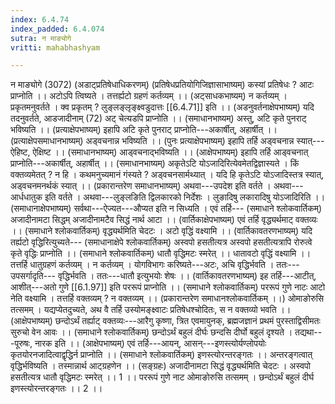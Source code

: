 ```yaml
---
index: 6.4.74
index_padded: 6.4.074
sutra: न माङ्योगे
vritti: mahabhashyam

---
```

 न माङ्योगे (3072) (अडाट्प्रतिषेधाधिकरणम्) (प्रतिषेधप्रतियोगिजिज्ञासाभाष्यम्) कस्यां प्रतिषेधः ? आटः प्राप्नोति ।। अटोऽपि त्विष्यते । तत्तर्ह्यटो ग्रहणं कर्तव्यम् ।। (अट्साधकभाष्यम्) न कर्तव्यम् । प्रकृतमनुवर्तते । क्व प्रकृतम् ? लुङ्लङ्लृङ्क्ष्वडुदात्तः [[6.4.71]] इति ।। (अडनुवर्तनाक्षेपभाष्यम्) यदि तदनुवर्तते, आडजादीनाम् (72) अट् चेत्यडपि प्राप्नोति ।। (समाधानभाष्यम्) अस्तु, अटि कृते पुनराट् भविष्यति ।। (प्रत्याक्षेपभाष्यम्) इहापि अटि कृते पुनराट् प्राप्नोति---अकार्षीत्, अहार्षीत् ।। (प्रत्याक्षेपसमाधानभाष्यम्) अड्वचनान्न भविष्यति ।। (पुनः प्रत्याक्षेपभाष्यम्) इहापि तर्हि अड्वचनान्न स्यात्---ऐहिष्ट, ऐक्षिष्ट ।। (समाधानभाष्यम्) आड्वचनाद्भविष्यति ।। (आक्षेपभाष्यम्) इहापि तर्हि आड्वचनात् प्राप्नोति---अकार्षीत्, अहार्षीत् ।। (समाधानभाष्यम्) अकृतेऽटि योऽजादिरित्येवमेतद्विज्ञास्यते । किं वक्तव्यमेतत् ? न हि । कथमनुच्यमानं गंस्यते ? अड्वचनसार्मथ्यात् । यदि हि कृतेऽटि योऽजादिस्तत्र स्यात्, अड्वचनमनर्थकं स्यात् ।। (प्रकारान्तरेण समाधानभाष्यम्) अथवा---उपदेश इति वर्तते । अथवा---आर्धधातुक इति वर्तते । अथवा---लुङ्लङिति द्विलकारको निर्देशः । लुङादिषु लकारादिषु योऽजादिरिति ।। (समाधानाक्षेपभाष्यम्) सर्वथा---ऐज्यत---औप्यत इति न सिध्यति । एवं तर्हि--- (समाधाने श्लोकवार्तिकम्) अजादीनामटा सिद्धम् अजादीनामटैव सिद्धं नार्थ आटा ।। (वार्तिकाक्षेपभाष्यम्) एवं तर्हि वृद्ध्यर्थमाट् वक्तव्यः ।। (समाधाने श्लोकवार्तिकम्) वृद्ध्यर्थमिति चेदटः । अटो वृद्धिं वक्ष्यामि ।। (वार्तिकावतरणभाष्यम्) यदि तर्ह्यटो वृद्धिरित्युच्यते--- (समाधानाक्षेपे श्लोकवार्तिकम्) अस्वपो हसतीत्यत्र अस्वपो हसतीत्यत्रापि रोरुत्वे कृते वृद्धिः प्राप्नोति ।। (समाधाने श्लोकवार्तिकम्) धातौ वृद्धिमटः स्मरेत् ।। धातावटो वृद्धिं वक्ष्यामि ।। तत्तर्हि धातुग्रहणं कर्तव्यम् । न कर्तव्यम् । योगविभागः करिष्यते---अटः, अचि वृद्धिर्भवति । ततः---उपसर्गादृति--- वृद्धिर्भवति । ततः---धातौ इत्युभयोः शेषः ।। (वार्तिकावतरणभाष्यम्) इह तर्हि---आटीत्, आशीत्---अतो गुणे [[6.1.97]] इति पररूपं प्राप्नोति ।। (समाधाने श्लोकवार्तिकम्) पररूपं गुणे नाटः आटो नेति वक्ष्यामि । तत्तर्हि वक्तव्यम् ? न वक्तव्यम् ।। (प्रकारान्तरेण समाधानश्लोकवार्तिकम् ।।) ओमाङोरुसि तत्समम् । यद्यप्येतदुच्यते, अथ वै तर्हि उस्योमङ्क्ष्वाटः प्रतिषेधश्चोदितः, स न वक्तव्यो भवति ।। (आक्षेपभाष्यम्) छन्दोऽर्थं तर्ह्याट् वक्तव्यः---आरैगु कृष्णा, त्रित एवमायुनक्, ब्रह्मजज्ञानं प्रथमं पुरस्ताद्विसीमतः सुरुचो वेन आवः ।। (समाधाने श्लोकवार्तिकम्) छन्दोऽर्थं बहुलं दीर्घः छन्दसि दीर्घो बहुलं दृश्यते । तद्यथा---पूरुषः, नारक इति ।। (आक्षेपभाष्यम्) एवं तर्हि---आयन्, आसन्---इणस्त्योर्यण्लोपयोः कृतयोरनजादित्वाद्वृद्धिर्न प्राप्नोति ।। (समाधाने श्लोकवार्तिकम्) इणस्त्योरन्तरङ्गतः ।। अन्तरङ्गत्वात् वृद्धिर्भविष्यति । तस्मान्नार्थ आट्ग्रहणेन ।। (सङ्ग्रहः) अजादीनामटा सिद्धं वृद्ध्यर्थमिति चेदटः । अस्वपो हसतीत्यत्र धातौ वृद्धिमटः स्मरेत् ।। 1 ।। पररूपं गुणे नाट ओमाङोरुसि तत्समम् । छन्दोऽर्थं बहुलं दीर्घ इणस्त्योरन्तरङ्गतः ।। 2 ।। 